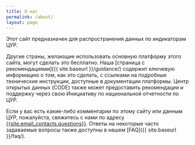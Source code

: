 ```yaml
---
title: О нас
permalink: /about/
layout: page
---
```


Этот сайт предназначен для распространения данных по индикаторам ЦУР.

Другие страны, желающие использовать основную платформу этого сайта, могут сделать это бесплатно. Наша [страница с рекомендациями]({{ site.baseurl }}/guidance/) содержит ключевую информацию о том, как это сделать, с ссылками на подробные технические инструкции, доступные в документации платформы. Центр открытых данных (CODE) также может предоставить рекомендации и поддержку через свою Инициативу по национальной отчетности по ЦУР.

Если у вас есть какие-либо комментарии по этому сайту или данным ЦУР, пожалуйста, свяжитесь с нами по адресу <a href="mailto:{{site.email_contacts.questions}}">{{site.email_contacts.questions}}</a>. Ответы на некоторые часто задаваемые вопросы также доступны в нашем [FAQ]({{ site.baseurl }}/faq/).
